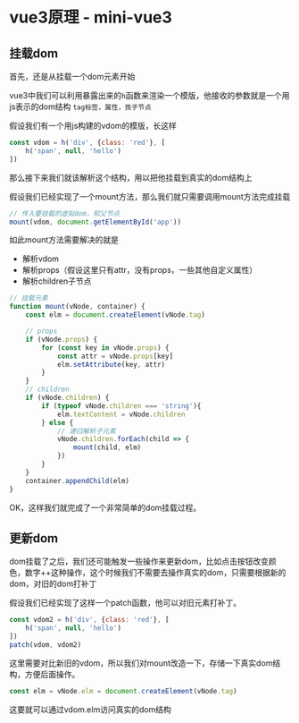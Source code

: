 # vue3原理 - mini-vue3

## 挂载dom

首先，还是从挂载一个dom元素开始

vue3中我们可以利用暴露出来的`h`函数来渲染一个模版，他接收的参数就是一个用js表示的dom结构 `tag标签，属性，孩子节点`

假设我们有一个用js构建的vdom的模版，长这样

```js
const vdom = h('div', {class: 'red'}, [
    h('span', null, 'hello')
])
```
那么接下来我们就该解析这个结构，用以把他挂载到真实的dom结构上

假设我们已经实现了一个mount方法，那么我们就只需要调用mount方法完成挂载

```js
// 传入要挂载的虚拟dom，和父节点
mount(vdom, document.getElementById('app'))
```

如此mount方法需要解决的就是

- 解析vdom
- 解析props（假设这里只有attr，没有props，一些其他自定义属性）
- 解析children子节点

```js
// 挂载元素
function mount(vNode, container) {
    const elm = document.createElement(vNode.tag)

    // props
    if (vNode.props) {
        for (const key in vNode.props) {
            const attr = vNode.props[key]
            elm.setAttribute(key, attr)
        }   
    }
    // children
    if (vNode.children) {
        if (typeof vNode.children === 'string'){
            elm.textContent = vNode.children
        } else {
            // 递归解析子元素
            vNode.children.forEach(child => {
                mount(child, elm)
            })
        }
    }
    container.appendChild(elm)
}
```

OK，这样我们就完成了一个非常简单的dom挂载过程。

## 更新dom

dom挂载了之后，我们还可能触发一些操作来更新dom，比如点击按钮改变颜色，数字++这种操作，这个时候我们不需要去操作真实的dom，只需要根据新的dom，对旧的dom打补丁

假设我们已经实现了这样一个patch函数，他可以对旧元素打补丁。

```js
const vdom2 = h('div', {class: 'red'}, [
    h('span', null, 'hello')
])
patch(vdom, vdom2)
```
这里需要对比新旧的vdom，所以我们对mount改造一下，存储一下真实dom结构，方便后面操作。
```js
const elm = vNode.elm = document.createElement(vNode.tag)
```
这要就可以通过vdom.elm访问真实的dom结构
